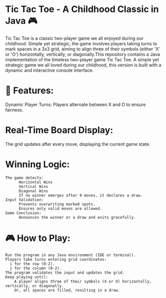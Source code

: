 

# Tic Tac Toe - A Childhood Classic in Java 🎮
Tic Tac Toe is a classic two-player game we all enjoyed during our childhood. Simple yet strategic, the game involves players taking turns to mark spaces in a 3x3 grid, aiming to align three of their symbols (either 'X' or 'O') horizontally, vertically, or diagonally.This repository contains a Java implementation of the timeless two-player game Tic Tac Toe. A simple yet strategic game we all loved during our childhood, this version is built with a dynamic and interactive console interface.

# 🚀 Features:
Dynamic Player Turns:
Players alternate between X and O to ensure fairness.

# Real-Time Board Display:
The grid updates after every move, displaying the current game state.

# Winning Logic:

    The game detects:
          Horizontal Wins
          Vertical Wins
          Diagonal Wins
          If no winner emerges after 9 moves, it declares a draw.
    Input Validation:
          Prevents overwriting marked spots.
          Ensures only valid moves are allowed.
    Game Conclusion:
          Announces the winner or a draw and exits gracefully.

# 🎮 How to Play:
    Run the program in any Java environment (IDE or terminal).
    Players take turns entering grid coordinates:
      i for the row (0-2).
      j for the column (0-2).
    The program validates the input and updates the grid.
    Keep playing until:
        A player aligns three of their symbols (X or O) horizontally, vertically, or diagonally.
        Or, all spaces are filled, resulting in a draw.
